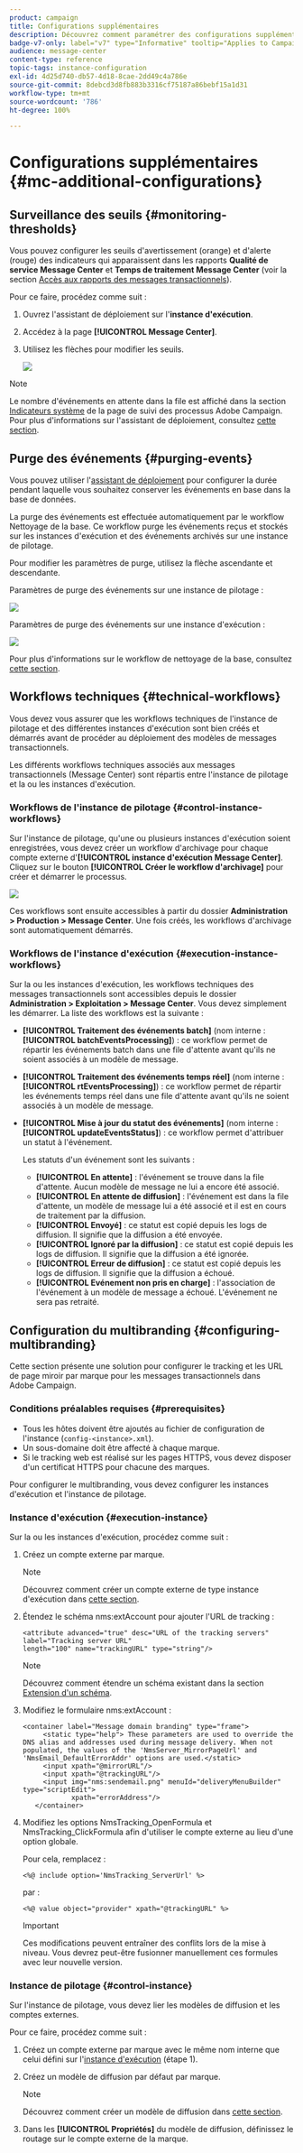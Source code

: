 ```yaml
---
product: campaign
title: Configurations supplémentaires
description: Découvrez comment paramétrer des configurations supplémentaires pour les messages transactionnels dans Adobe Campaign Classic
badge-v7-only: label="v7" type="Informative" tooltip="Applies to Campaign Classic v7 only"
audience: message-center
content-type: reference
topic-tags: instance-configuration
exl-id: 4d25d740-db57-4d18-8cae-2dd49c4a786e
source-git-commit: 8debcd3d8fb883b3316cf75187a86bebf15a1d31
workflow-type: tm+mt
source-wordcount: '786'
ht-degree: 100%

---
```


# Configurations supplémentaires {#mc-additional-configurations}



## Surveillance des seuils {#monitoring-thresholds}

Vous pouvez configurer les seuils d&#39;avertissement (orange) et d&#39;alerte (rouge) des indicateurs qui apparaissent dans les rapports **Qualité de service Message Center** et **Temps de traitement Message Center** (voir la section [Accès aux rapports des messages transactionnels](../../message-center/using/about-transactional-messaging-reports.md)).

Pour ce faire, procédez comme suit :

1. Ouvrez l&#39;assistant de déploiement sur l&#39;**instance d&#39;exécution**.

1. Accédez à la page **[!UICONTROL Message Center]**.

1. Utilisez les flèches pour modifier les seuils.

   ![](assets/messagecenter_monitor_events_001.png)

>[!NOTE]
>
>Le nombre d&#39;événements en attente dans la file est affiché dans la section [Indicateurs système](../../production/using/monitoring-processes.md#system-indicators) de la page de suivi des processus Adobe Campaign. Pour plus d&#39;informations sur l&#39;assistant de déploiement, consultez [cette section](../../installation/using/deploying-an-instance.md#deployment-wizard).

## Purge des événements {#purging-events}

Vous pouvez utiliser l&#39;[assistant de déploiement](../../production/using/database-cleanup-workflow.md#deployment-wizard) pour configurer la durée pendant laquelle vous souhaitez conserver les événements en base dans la base de données.

La purge des événements est effectuée automatiquement par le workflow [](../../production/using/database-cleanup-workflow.md)Nettoyage de la base. Ce workflow purge les événements reçus et stockés sur les instances d&#39;exécution et des événements archivés sur une instance de pilotage.

Pour modifier les paramètres de purge, utilisez la flèche ascendante et descendante.

Paramètres de purge des événements sur une instance de pilotage :

![](assets/messagecenter_delete_events_001.png)

Paramètres de purge des événements sur une instance d&#39;exécution :

![](assets/messagecenter_delete_events_002.png)

Pour plus d&#39;informations sur le workflow de nettoyage de la base, consultez [cette section](../../production/using/database-cleanup-workflow.md).


## Workflows techniques {#technical-workflows}

Vous devez vous assurer que les workflows techniques de l&#39;instance de pilotage et des différentes instances d&#39;exécution sont bien créés et démarrés avant de procéder au déploiement des modèles de messages transactionnels.

Les différents workflows techniques associés aux messages transactionnels (Message Center) sont répartis entre l&#39;instance de pilotage et la ou les instances d&#39;exécution.

### Workflows de l&#39;instance de pilotage {#control-instance-workflows}

Sur l&#39;instance de pilotage, qu&#39;une ou plusieurs instances d&#39;exécution soient enregistrées, vous devez créer un workflow d&#39;archivage pour chaque compte externe d&#39;**[!UICONTROL instance d&#39;exécution Message Center]**. Cliquez sur le bouton **[!UICONTROL Créer le workflow d&#39;archivage]** pour créer et démarrer le processus.

![](assets/messagecenter_archiving_002.png)

Ces workflows sont ensuite accessibles à partir du dossier **Administration > Production > Message Center**. Une fois créés, les workflows d&#39;archivage sont automatiquement démarrés.

<!--**Minimal architecture**

Once the control and execution modules are installed on the same instance, you must create the archiving workflow using the deployment wizard. Click the **[!UICONTROL Create the archiving workflow]** button to create and start the workflow.

![](assets/messagecenter_archiving_001.png)-->

### Workflows de l&#39;instance d&#39;exécution {#execution-instance-workflows}

Sur la ou les instances d&#39;exécution, les workflows techniques des messages transactionnels sont accessibles depuis le dossier **Administration > Exploitation > Message Center**. Vous devez simplement les démarrer. La liste des workflows est la suivante :

* **[!UICONTROL Traitement des événements batch]** (nom interne : **[!UICONTROL batchEventsProcessing]**) : ce workflow permet de répartir les événements batch dans une file d&#39;attente avant qu&#39;ils ne soient associés à un modèle de message.
* **[!UICONTROL Traitement des événements temps réel]** (nom interne : **[!UICONTROL rtEventsProcessing]**) : ce workflow permet de répartir les événements temps réel dans une file d&#39;attente avant qu&#39;ils ne soient associés à un modèle de message.
* **[!UICONTROL Mise à jour du statut des événements]** (nom interne : **[!UICONTROL updateEventsStatus]**) : ce workflow permet d&#39;attribuer un statut à l&#39;événement.

  Les statuts d&#39;un événement sont les suivants :

   * **[!UICONTROL En attente]** : l&#39;événement se trouve dans la file d&#39;attente. Aucun modèle de message ne lui a encore été associé.
   * **[!UICONTROL En attente de diffusion]** : l&#39;événement est dans la file d&#39;attente, un modèle de message lui a été associé et il est en cours de traitement par la diffusion.
   * **[!UICONTROL Envoyé]** : ce statut est copié depuis les logs de diffusion. Il signifie que la diffusion a été envoyée.
   * **[!UICONTROL Ignoré par la diffusion]** : ce statut est copié depuis les logs de diffusion. Il signifie que la diffusion a été ignorée.
   * **[!UICONTROL Erreur de diffusion]** : ce statut est copié depuis les logs de diffusion. Il signifie que la diffusion a échoué.
   * **[!UICONTROL Evénement non pris en charge]** : l&#39;association de l&#39;événement à un modèle de message a échoué. L&#39;événement ne sera pas retraité.

## Configuration du multibranding {#configuring-multibranding}

Cette section présente une solution pour configurer le tracking et les URL de page miroir par marque pour les messages transactionnels dans Adobe Campaign.

### Conditions préalables requises {#prerequisites}

* Tous les hôtes doivent être ajoutés au fichier de configuration de l&#39;instance (`config-<instance>.xml`).
* Un sous-domaine doit être affecté à chaque marque.
* Si le tracking web est réalisé sur les pages HTTPS, vous devez disposer d&#39;un certificat HTTPS pour chacune des marques.

Pour configurer le multibranding, vous devez configurer les instances d&#39;exécution et l&#39;instance de pilotage.

### Instance d&#39;exécution {#execution-instance}

Sur la ou les instances d&#39;exécution, procédez comme suit :

1. Créez un compte externe par marque.

   >[!NOTE]
   >
   >Découvrez comment créer un compte externe de type instance d&#39;exécution dans [cette section](../../message-center/using/configuring-instances.md#control-instance).

1. Étendez le schéma nms:extAccount pour ajouter l&#39;URL de tracking :

   ```
   <attribute advanced="true" desc="URL of the tracking servers" label="Tracking server URL"
   length="100" name="trackingURL" type="string"/>
   ```

   >[!NOTE]
   >
   >Découvrez comment étendre un schéma existant dans la section [Extension d&#39;un schéma](../../configuration/using/extending-a-schema.md).

1. Modifiez le formulaire nms:extAccount :

   ```
   <container label="Message domain branding" type="frame">
        <static type="help"> These parameters are used to override the DNS alias and addresses used during message delivery. When not populated, the values of the 'NmsServer_MirrorPageUrl' and 'NmsEmail_DefaultErrorAddr' options are used.</static>
        <input xpath="@mirrorURL"/>
        <input xpath="@trackingURL"/>
        <input img="nms:sendemail.png" menuId="deliveryMenuBuilder" type="scriptEdit">
               xpath="errorAddress"/>
      </container>
   ```

1. Modifiez les options NmsTracking_OpenFormula et NmsTracking_ClickFormula afin d&#39;utiliser le compte externe au lieu d&#39;une option globale.

   Pour cela, remplacez :

   ```
   <%@ include option='NmsTracking_ServerUrl' %>
   ```

   par :

   ```
   <%@ value object="provider" xpath="@trackingURL" %>
   ```

   >[!IMPORTANT]
   >
   >Ces modifications peuvent entraîner des conflits lors de la mise à niveau. Vous devrez peut-être fusionner manuellement ces formules avec leur nouvelle version.

### Instance de pilotage {#control-instance}

Sur l&#39;instance de pilotage, vous devez lier les modèles de diffusion et les comptes externes.

Pour ce faire, procédez comme suit :

1. Créez un compte externe par marque avec le même nom interne que celui défini sur l&#39;[instance d&#39;exécution](#execution-instance) (étape 1).

1. Créez un modèle de diffusion par défaut par marque.

   >[!NOTE]
   >
   >    Découvrez comment créer un modèle de diffusion dans [cette section](../../delivery/using/creating-a-delivery-template.md#creating-a-new-template).

1. Dans les **[!UICONTROL Propriétés]** du modèle de diffusion, définissez le routage sur le compte externe de la marque.
